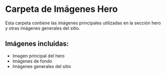 # Carpeta de Imágenes Hero

Esta carpeta contiene las imágenes principales utilizadas en la sección hero y otras imágenes generales del sitio.

## Imágenes incluidas:
- Imagen principal del hero
- Imágenes de fondo
- Imágenes generales del sitio